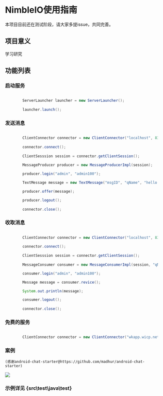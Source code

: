 
# NimbleIO使用指南

本项目目前还在测试阶段，请大家多提issue，共同完善。

## 项目意义

学习研究

## 功能列表

### 启动服务

``` java
   
		ServerLauncher launcher = new ServerLauncher();
		
		launcher.launch();
```

### 发送消息

``` java
   
		ClientConnector connector = new ClientConnector("localhost", 8300);
		
		connector.connect();
		
		ClientSesssion session = connector.getClientSession();
		
		MessageProducer producer = new MessageProducerImpl(session);

		producer.login("admin", "admin100");

		TextMessage message = new TextMessage("msgID", "qName", "hello world!");

		producer.offer(message);

		producer.logout();
		
		connector.close();
```

### 收取消息

``` java
   
		ClientConnector connector = new ClientConnector("localhost", 8300);
		
		connector.connect();
		
		ClientSesssion session = connector.getClientSession();
		
		MessageConsumer consumer = new MessageConsumerImpl(session, "qName");

		consumer.login("admin", "admin100");

		Message message = consumer.revice();

		System.out.println(message);

		consumer.logout();
		
		connector.close();
```

### 免费的服务
``` java
   
		ClientConnector connector = new ClientConnector("wkapp.wicp.net", 11990);
```


### 案例
	(感谢android-chat-starter@https://github.com/madhur/android-chat-starter)
![](https://raw.githubusercontent.com/NimbleIO/NimbleIO/master/images/TEST-1.png)


### 示例详见 {src\test\java\test}
